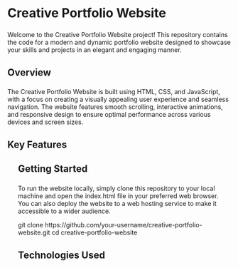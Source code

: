 <h1 align="left">Creative Portfolio Website</h1>

###

<p align="left">Welcome to the Creative Portfolio Website project! This repository contains the code for a modern and dynamic portfolio website designed to showcase your skills and projects in an elegant and engaging manner.</p>

###

<h2 align="left">Overview</h2>

###

<p align="left">The Creative Portfolio Website is built using HTML, CSS, and JavaScript, with a focus on creating a visually appealing user experience and seamless navigation. The website features smooth scrolling, interactive animations, and responsive design to ensure optimal performance across various devices and screen sizes.</p>

###

<h2 align="left">Key Features</h2>

###

<div align="left">
   <ul align="left>
     <li><strong>Sleek Design: </strong> The website boasts a sleek and sophisticated design with clean lines and minimalist aesthetics.</li>
     <li><strong>Responsive Layout: </strong> Built with responsiveness in mind, the website ensures seamless browsing on desktops, tablets, and mobile devices.</li>
     <li><strong>Interactive Animations: </strong> Engage visitors with captivating animations and transitions that enhance user engagement and immersion.</li>
     <li><strong>Portfolio Showcase: </strong> Showcase your work and projects with dedicated sections for easy navigation and exploration of your creative portfolio.</li>
     <li><strong>Contact Form Integration: </strong> Seamlessly integrate a contact form that enables visitors to reach out and connect with you directly.</li>
  </ul>
</div>

###

<h2 align="left">Getting Started</h2>

###

<p align="left">To run the website locally, simply clone this repository to your local machine and open the index.html file in your preferred web browser. You can also deploy the website to a web hosting service to make it accessible to a wider audience.</p>

<p align="left">git clone https://github.com/your-username/creative-portfolio-website.git
cd creative-portfolio-website</p>

###

<h2 align="left">Technologies Used</h2>

###

<div align="left">
   <ul align="left>
     <li>HTML</li>
     <li>CSS</li>
     <li>JS</li>
  </ul>
</div>

###
